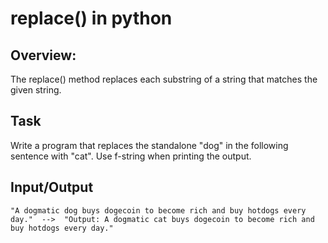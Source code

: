 # replace() in python

## Overview:

The replace() method replaces each substring of a string that matches the given string. 

## Task

Write a program that replaces the standalone "dog" in the following sentence with "cat".
Use f-string when printing the output.

## Input/Output
```
"A dogmatic dog buys dogecoin to become rich and buy hotdogs every day."  -->  "Output: A dogmatic cat buys dogecoin to become rich and buy hotdogs every day."
```
